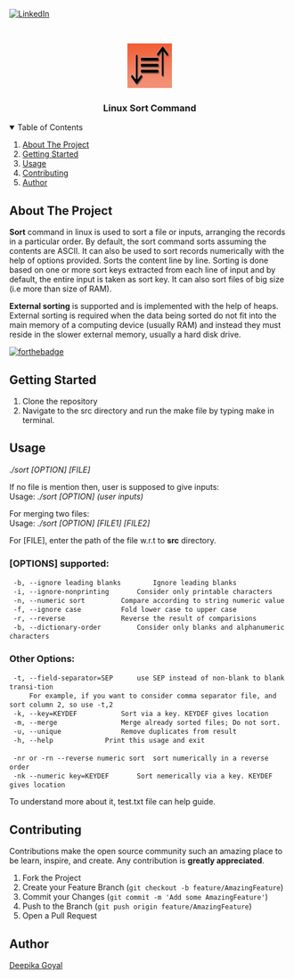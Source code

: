 
[![LinkedIn][linkedin-shield]][linkedin-url]

<!-- PROJECT LOGO -->
<br />
<p align="center">
  <a href="https://https://github.com/deepika9294/linux_sort_command">
    <img src="sort1.jpeg" alt="Logo" width="80" height="80">
  </a>

  <h3 align="center">Linux Sort Command</h3>
</p>


<!-- TABLE OF CONTENTS -->
<details open="open">
  <summary>Table of Contents</summary>
  <ol>
    <li>
      <a href="#about-the-project">About The Project</a>
    </li>
    <li>
      <a href="#getting-started">Getting Started</a>
    </li>
    <li><a href="#usage">Usage</a></li>
    <li><a href="#contributing">Contributing</a></li>
    <li><a href="#author">Author</a></li>
	  
  </ol>
</details>



<!-- ABOUT THE PROJECT -->
## About The Project


**Sort** command in linux is used to sort a file or inputs, arranging the records in a particular order. By default, the sort command sorts assuming the contents are ASCII. It can also be used to sort records numerically with the help of options provided. Sorts the content line by line. Sorting is done based on one or more sort keys extracted from each line of input and by default, the entire input is taken as sort key. It can also sort files of big size (i.e more than size of RAM). 

**External sorting** is supported and is implemented with the help of heaps. External sorting is required when the data being sorted do not fit into the main memory of a computing device (usually RAM) and instead they must reside in the slower external memory, usually a hard disk drive.


  [![forthebadge](https://forthebadge.com/images/badges/made-with-c.svg)](https://forthebadge.com)



<!-- GETTING STARTED -->
## Getting Started

1. Clone the repository
2. Navigate to the src directory and run the make file by typing make in terminal.


<!-- USAGE EXAMPLES -->
## Usage

*./sort [OPTION] [FILE]* 

If no file is mention then, user is supposed to give inputs: </br> Usage: *./sort [OPTION] (user inputs)* 
		
For merging two files: </br> Usage:  *./sort [OPTION] [FILE1] [FILE2]*

For [FILE], enter the path of the file w.r.t to **src** directory.

### [OPTIONS] supported: 

	 -b, --ignore leading blanks		Ignore leading blanks
	 -i, --ignore-nonprinting		Consider only printable characters
	 -n, --numeric sort			Compare according to string numeric value
	 -f, --ignore case			Fold lower case to upper case
	 -r, --reverse				Reverse the result of comparisions
	 -b, --dictionary-order			Consider only blanks and alphanumeric characters

### Other Options:
	 -t, --field-separator=SEP		use SEP instead of non-blank to blank transi-tion
		 For example, if you want to consider comma separator file, and sort column 2, so use -t,2
	 -k, --key=KEYDEF			Sort via a key. KEYDEF gives location
	 -m, --merge				Merge already sorted files; Do not sort.
	 -u, --unique				Remove duplicates from result
	 -h, --help				Print this usage and exit

	 -nr or -rn --reverse numeric sort	sort numerically in a reverse order
	 -nk --numeric key=KEYDEF		Sort nemerically via a key. KEYDEF gives location
	 

To understand more about it, test.txt file can help guide. 


<!-- CONTRIBUTING -->
## Contributing

Contributions make the open source community such an amazing place to be learn, inspire, and create. Any contribution is **greatly appreciated**.

1. Fork the Project
2. Create your Feature Branch (`git checkout -b feature/AmazingFeature`)
3. Commit your Changes (`git commit -m 'Add some AmazingFeature'`)
4. Push to the Branch (`git push origin feature/AmazingFeature`)
5. Open a Pull Request


<!-- CONTRIBUTOR -->
## Author
[Deepika Goyal](https://github.com/deepika9294)


<!-- MARKDOWN LINKS & IMAGES -->
<!-- https://www.markdownguide.org/basic-syntax/#reference-style-links -->
[linkedin-shield]: https://img.shields.io/badge/-LinkedIn-black.svg?style=for-the-badge&logo=linkedin&colorB=555
[linkedin-url]: https://linkedin.com/in/deepika9294



